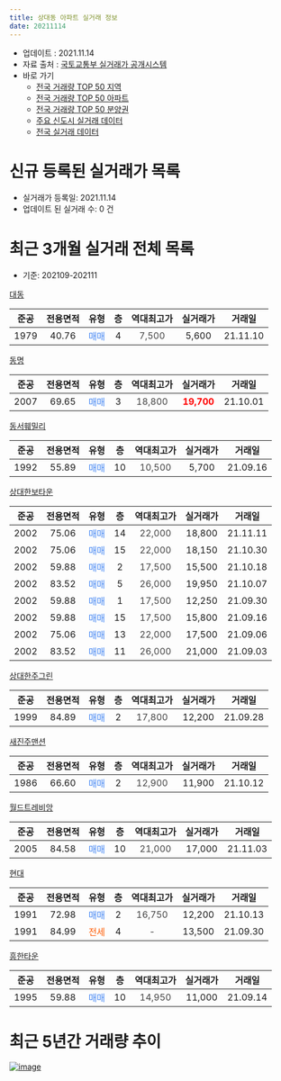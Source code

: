 ```yaml
---
title: 상대동 아파트 실거래 정보
date: 20211114
---
```


* 업데이트 : 2021.11.14
* 자료 출처 : [국토교통부 실거래가 공개시스템](http://rt.molit.go.kr)
* 바로 가기
    * [전국 거래량 TOP 50 지역](https://apt-info.github.io/apt-trade-info/tr)
    * [전국 거래량 TOP 50 아파트](https://apt-info.github.io/apt-trade-info/ta)
    * [전국 거래량 TOP 50 분양권](https://apt-info.github.io/apt-trade-info/tb)
    * [주요 신도시 실거래 데이터](https://apt-info.github.io/apt-trade-info/newtown)
    * [전국 실거래 데이터](https://apt-info.github.io/apt-trade-info/all)



<script async src="https://pagead2.googlesyndication.com/pagead/js/adsbygoogle.js"></script>
<!-- 기본광고 -->
<ins class="adsbygoogle"
     style="display:block"
     data-ad-client="ca-pub-1142216861245946"
     data-ad-slot="4805727019"
     data-ad-format="auto"
     data-full-width-responsive="true"></ins>
<script>
     (adsbygoogle = window.adsbygoogle || []).push({});
</script>


# 신규 등록된 실거래가 목록

* 실거래가 등록일: 2021.11.14
* 업데이트 된 실거래 수: 0 건




<script async src="https://pagead2.googlesyndication.com/pagead/js/adsbygoogle.js"></script>
<!-- 기본광고 -->
<ins class="adsbygoogle"
     style="display:block"
     data-ad-client="ca-pub-1142216861245946"
     data-ad-slot="4805727019"
     data-ad-format="auto"
     data-full-width-responsive="true"></ins>
<script>
     (adsbygoogle = window.adsbygoogle || []).push({});
</script>


# 최근 3개월 실거래 전체 목록
* 기준: 202109-202111


[대동](https://search.naver.com/search.naver?query=%EB%8C%80%EB%8F%99)

|준공|전용면적|유형|층|역대최고가|실거래가|거래일|
|:---:|:---:|:---:|:---:|:---:|:---:|:---:|
|1979|40.76|<span style="color:#4285F3">매매</span>|4|<span style="color:#444444">7,500</span>|5,600|21.11.10|

[동명](https://search.naver.com/search.naver?query=%EB%8F%99%EB%AA%85)

|준공|전용면적|유형|층|역대최고가|실거래가|거래일|
|:---:|:---:|:---:|:---:|:---:|:---:|:---:|
|2007|69.65|<span style="color:#4285F3">매매</span>|3|<span style="color:#444444">18,800</span>|<b><span style="color:#FF0000">19,700</span></b>|21.10.01|

[동서훼밀리](https://search.naver.com/search.naver?query=%EB%8F%99%EC%84%9C%ED%9B%BC%EB%B0%80%EB%A6%AC)

|준공|전용면적|유형|층|역대최고가|실거래가|거래일|
|:---:|:---:|:---:|:---:|:---:|:---:|:---:|
|1992|55.89|<span style="color:#4285F3">매매</span>|10|<span style="color:#444444">10,500</span>|5,700|21.09.16|

[상대한보타운](https://search.naver.com/search.naver?query=%EC%83%81%EB%8C%80%ED%95%9C%EB%B3%B4%ED%83%80%EC%9A%B4)

|준공|전용면적|유형|층|역대최고가|실거래가|거래일|
|:---:|:---:|:---:|:---:|:---:|:---:|:---:|
|2002|75.06|<span style="color:#4285F3">매매</span>|14|<span style="color:#444444">22,000</span>|18,800|21.11.11|
|2002|75.06|<span style="color:#4285F3">매매</span>|15|<span style="color:#444444">22,000</span>|18,150|21.10.30|
|2002|59.88|<span style="color:#4285F3">매매</span>|2|<span style="color:#444444">17,500</span>|15,500|21.10.18|
|2002|83.52|<span style="color:#4285F3">매매</span>|5|<span style="color:#444444">26,000</span>|19,950|21.10.07|
|2002|59.88|<span style="color:#4285F3">매매</span>|1|<span style="color:#444444">17,500</span>|12,250|21.09.30|
|2002|59.88|<span style="color:#4285F3">매매</span>|15|<span style="color:#444444">17,500</span>|15,800|21.09.16|
|2002|75.06|<span style="color:#4285F3">매매</span>|13|<span style="color:#444444">22,000</span>|17,500|21.09.06|
|2002|83.52|<span style="color:#4285F3">매매</span>|11|<span style="color:#444444">26,000</span>|21,000|21.09.03|

[상대한주그린](https://search.naver.com/search.naver?query=%EC%83%81%EB%8C%80%ED%95%9C%EC%A3%BC%EA%B7%B8%EB%A6%B0)

|준공|전용면적|유형|층|역대최고가|실거래가|거래일|
|:---:|:---:|:---:|:---:|:---:|:---:|:---:|
|1999|84.89|<span style="color:#4285F3">매매</span>|2|<span style="color:#444444">17,800</span>|12,200|21.09.28|

[새진주맨션](https://search.naver.com/search.naver?query=%EC%83%88%EC%A7%84%EC%A3%BC%EB%A7%A8%EC%85%98)

|준공|전용면적|유형|층|역대최고가|실거래가|거래일|
|:---:|:---:|:---:|:---:|:---:|:---:|:---:|
|1986|66.60|<span style="color:#4285F3">매매</span>|2|<span style="color:#444444">12,900</span>|11,900|21.10.12|

[월드트레비앙](https://search.naver.com/search.naver?query=%EC%9B%94%EB%93%9C%ED%8A%B8%EB%A0%88%EB%B9%84%EC%95%99)

|준공|전용면적|유형|층|역대최고가|실거래가|거래일|
|:---:|:---:|:---:|:---:|:---:|:---:|:---:|
|2005|84.58|<span style="color:#4285F3">매매</span>|10|<span style="color:#444444">21,000</span>|17,000|21.11.03|

[현대](https://search.naver.com/search.naver?query=%ED%98%84%EB%8C%80)

|준공|전용면적|유형|층|역대최고가|실거래가|거래일|
|:---:|:---:|:---:|:---:|:---:|:---:|:---:|
|1991|72.98|<span style="color:#4285F3">매매</span>|2|<span style="color:#444444">16,750</span>|12,200|21.10.13|
|1991|84.99|<span style="color:#FF5A00">전세</span>|4|<span style="color:#444444">-</span>|13,500|21.09.30|

[흥한타운](https://search.naver.com/search.naver?query=%ED%9D%A5%ED%95%9C%ED%83%80%EC%9A%B4)

|준공|전용면적|유형|층|역대최고가|실거래가|거래일|
|:---:|:---:|:---:|:---:|:---:|:---:|:---:|
|1995|59.88|<span style="color:#4285F3">매매</span>|10|<span style="color:#444444">14,950</span>|11,000|21.09.14|



<script async src="https://pagead2.googlesyndication.com/pagead/js/adsbygoogle.js"></script>
<!-- 기본광고 -->
<ins class="adsbygoogle"
     style="display:block"
     data-ad-client="ca-pub-1142216861245946"
     data-ad-slot="4805727019"
     data-ad-format="auto"
     data-full-width-responsive="true"></ins>
<script>
     (adsbygoogle = window.adsbygoogle || []).push({});
</script>


# 최근 5년간 거래량 추이


<div style="width:100%;">
    <canvas id="deal_progress" height="200"></canvas>
</div>

<script>
new Chart(document.getElementById("deal_progress"), {
    type: 'line',
    data: {
        labels: ['16.01','16.02','16.03','16.04','16.05','16.06','16.07','16.08','16.09','16.10','16.11','16.12','17.01','17.02','17.03','17.04','17.05','17.06','17.07','17.08','17.09','17.10','17.11','17.12','18.01','18.02','18.03','18.04','18.05','18.06','18.07','18.08','18.09','18.10','18.11','18.12','19.01','19.02','19.03','19.04','19.05','19.06','19.07','19.08','19.09','19.10','19.11','19.12','20.01','20.02','20.03','20.04','20.05','20.06','20.07','20.08','20.09','20.10','20.11','20.12','21.01','21.02','21.03','21.04','21.05','21.06','21.07','21.08','21.09','21.10','21.11'],
        datasets: [{
            label: '매매/분양권',
            data: [13,9,17,19,14,10,8,13,13,16,13,16,7,11,10,12,8,12,6,6,15,15,7,13,2,8,9,5,12,12,9,5,2,10,4,9,7,7,19,9,9,3,8,9,4,6,11,8,5,10,15,10,7,11,14,12,6,12,8,13,8,19,10,19,6,9,10,8,7,6,3],
            borderColor: "rgba(66, 133, 243, 1)",
            backgroundColor: "rgba(66, 133, 243, 0.05)",
            borderWidth: 1,
            pointRadius: 0,
            fill: false,
            lineTension: 0
        },{
            label: '전/월세',
            data: [1,0,1,4,2,2,2,3,4,4,2,1,2,5,3,3,2,1,8,2,0,1,3,0,5,2,1,8,1,0,1,2,2,5,6,4,1,6,4,3,1,5,1,0,1,2,3,5,3,4,2,3,2,1,1,5,0,3,3,1,2,2,0,2,2,2,1,0,1,0,0],
            borderColor: "rgba(255, 90, 0, 1)",
            backgroundColor: "rgba(255, 90, 0, 0.05)",
            borderWidth: 1,
            pointRadius: 0,
            fill: false,
            lineTension: 0
        },{
            label: '합계',
            data: [14,9,18,23,16,12,10,16,17,20,15,17,9,16,13,15,10,13,14,8,15,16,10,13,7,10,10,13,13,12,10,7,4,15,10,13,8,13,23,12,10,8,9,9,5,8,14,13,8,14,17,13,9,12,15,17,6,15,11,14,10,21,10,21,8,11,11,8,8,6,3],
            borderColor: "rgba(0, 0, 0, 1)",
            backgroundColor: "rgba(0, 0, 0, 0.03)",
            borderWidth: 0.1,
            pointRadius: 0,
            fill: true,
            lineTension: 0
        }
        ]
    },
    options: {
        responsive: true,
        title: {
            display: false
        },
        tooltips: {
            mode: 'index',
            intersect: false
        },
        hover: {
            mode: 'nearest',
            intersect: true
        },
        scales: {
            xAxes: [{
                display: true,
                scaleLabel: {
                    display: true,
                    labelString: '년/월'
                }
            }],
            yAxes: [{
                display: true,
                ticks: {
                    suggestedMin: 0,
                },
                scaleLabel: {
                    display: true,
                    labelString: '실거래 수'
                }
            }]
        }
    }
});

</script>


[![image](https://apt-info.github.io/images/2020-01-03-apt-trade-info/1024x500.png)](https://play.google.com/store/apps/details?id=com.aptinfo.apttradeinfo)

